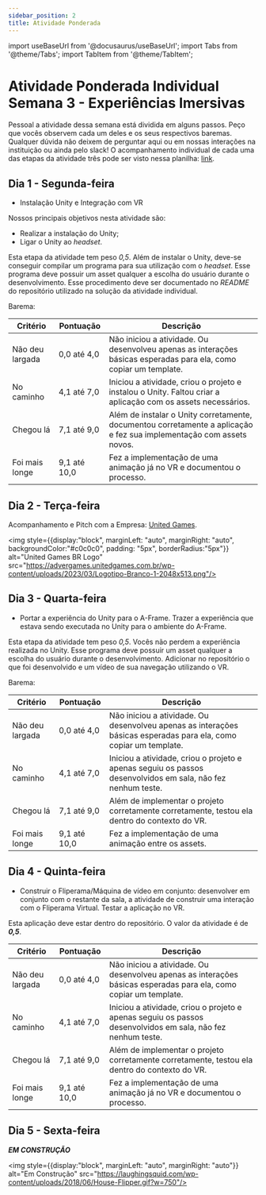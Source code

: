 ```yaml
---
sidebar_position: 2
title: Atividade Ponderada
---
```


import useBaseUrl from '@docusaurus/useBaseUrl';
import Tabs from '@theme/Tabs';
import TabItem from '@theme/TabItem';

# Atividade Ponderada Individual Semana 3 - Experiências Imersivas

Pessoal a atividade dessa semana está dividida em alguns passos. Peço que vocês observem cada um deles e os seus respectivos baremas. Qualquer dúvida não deixem de perguntar aqui ou em nossas interações na instituição ou ainda pelo slack!
O acompanhamento individual de cada uma das etapas da atividade três pode ser visto nessa planilha: [link](https://docs.google.com/spreadsheets/d/1chnZkOykV0J4RPjyKz_dJgaSmmI0E4zCAlD7rvsJgz0/edit?usp=sharing).

## Dia 1 - Segunda-feira

- Instalação Unity e Integração com VR

Nossos principais objetivos nesta atividade são:
- Realizar a instalação do Unity;
- Ligar o Unity ao *headset*.

Esta etapa da atividade tem peso *0,5*. Além de instalar o Unity, deve-se conseguir compilar um programa para sua utilização com o *headset*. Esse programa deve possuir um asset qualquer a escolha do usuário durante o desenvolvimento. Esse procedimento deve ser documentado no *README* do repositório utilizado na solução da atividade individual.

Barema:

| Critério      | Pontuação | Descrição                                      |
|---------------|-----------|-----------------------------------------------|
| Não deu largada   | 0,0 até 4,0         | Não iniciou a atividade. Ou desenvolveu apenas as interações básicas esperadas para ela, como copiar um template.    |
| No caminho        | 4,1 até 7,0         | Iniciou a atividade, criou o projeto e instalou o Unity. Faltou criar a aplicação com os assets necessários.         |
| Chegou lá         | 7,1 até 9,0         | Além de instalar o Unity corretamente, documentou corretamente a aplicação e fez sua implementação com assets novos. |
| Foi mais longe    | 9,1 até 10,0        | Fez a implementação de uma animação já no VR e documentou o processo.                                                |




## Dia 2 - Terça-feira

Acompanhamento e Pitch com a Empresa: [United Games](https://unitedgames.com.br/site/).

<img style={{display:"block", marginLeft: "auto", marginRight: "auto", backgroundColor:"#c0c0c0", padding: "5px", borderRadius:"5px"}} alt="United Games BR Logo" src="https://advergames.unitedgames.com.br/wp-content/uploads/2023/03/Logotipo-Branco-1-2048x513.png"/>

## Dia 3 - Quarta-feira

<!-- ***EM CONSTRUÇÃO***

<img style={{display:"block", marginLeft: "auto", marginRight: "auto"}} alt="Em Construção" src="https://laughingsquid.com/wp-content/uploads/2018/06/House-Flipper.gif?w=750"/> -->

- Portar a experiência do Unity para o A-Frame. Trazer a experiência que estava sendo executada no Unity para o ambiente do A-Frame.

Esta etapa da atividade tem peso *0,5*. Vocês não perdem a experiência realizada no Unity. Esse programa deve possuir um asset qualquer a escolha do usuário durante o desenvolvimento. Adicionar no repositório o que foi desenvolvido e um vídeo de sua navegação utilizando o VR.

Barema:

<!-- ***EM CONSTRUÇÃO***

<img style={{display:"block", marginLeft: "auto", marginRight: "auto"}} alt="Em Construção" src="https://laughingsquid.com/wp-content/uploads/2018/06/House-Flipper.gif?w=750"/> -->

| Critério      | Pontuação | Descrição                                      |
|---------------|-----------|-----------------------------------------------|
| Não deu largada   | 0,0 até 4,0         | Não iniciou a atividade. Ou desenvolveu apenas as interações básicas esperadas para ela, como copiar um template.    |
| No caminho        | 4,1 até 7,0         | Iniciou a atividade, criou o projeto e apenas seguiu os passos desenvolvidos em sala, não fez nenhum teste.          |
| Chegou lá         | 7,1 até 9,0         | Além de implementar o projeto corretamente corretamente, testou ela dentro do contexto do VR. |
| Foi mais longe    | 9,1 até 10,0        | Fez a implementação de uma animação entre os assets.                                                |

## Dia 4 - Quinta-feira

- Construir o Fliperama/Máquina de vídeo em conjunto: desenvolver em conjunto com o restante da sala, a atividade de construir uma interação com o Fliperama Virtual. Testar a aplicação no VR.

Esta aplicação deve estar dentro do repositório. O valor da atividade é de ***0,5***.

<!-- ***EM CONSTRUÇÃO***

<img style={{display:"block", marginLeft: "auto", marginRight: "auto"}} alt="Em Construção" src="https://laughingsquid.com/wp-content/uploads/2018/06/House-Flipper.gif?w=750"/> -->

| Critério      | Pontuação | Descrição                                      |
|---------------|-----------|-----------------------------------------------|
| Não deu largada   | 0,0 até 4,0         | Não iniciou a atividade. Ou desenvolveu apenas as interações básicas esperadas para ela, como copiar um template.    |
| No caminho        | 4,1 até 7,0         | Iniciou a atividade, criou o projeto e apenas seguiu os passos desenvolvidos em sala, não fez nenhum teste.          |
| Chegou lá         | 7,1 até 9,0         | Além de implementar o projeto corretamente corretamente, testou ela dentro do contexto do VR. |
| Foi mais longe    | 9,1 até 10,0        | Fez a implementação de uma animação já no VR e documentou o processo.   

## Dia 5 - Sexta-feira

***EM CONSTRUÇÃO***

<img style={{display:"block", marginLeft: "auto", marginRight: "auto"}} alt="Em Construção" src="https://laughingsquid.com/wp-content/uploads/2018/06/House-Flipper.gif?w=750"/>
